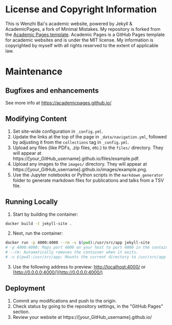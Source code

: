# License and Copyright Information
This is Wenzhi Bai's academic website, powered by Jekyll & AcademicPages, a fork of Minimal Mistakes. My repository is forked from the [Academic Pages template](https://github.com/academicpages/academicpages.github.io). Academic Pages is a GitHub Pages template for academic websites and is under the MIT license. My information is copyrighted by myself with all rights reserved to the extent of applicable law.

# Maintenance
## Bugfixes and enhancements
See more info at https://academicpages.github.io/

## Modifying Content
1. Set site-wide configuration in `_config.yml`.
1. Update the links at the top of the page in `_data/navigation.yml`, followed by adjusting it from the `collections` tag in `_config.yml`.
1. Upload any files (like PDFs, .zip files, etc.) to the `files/` directory. They will appear at https://[your_GitHub_username].github.io/files/example.pdf.
1. Upload any images to the `images/` directory. They will appear at https://[your_GitHub_username].github.io/images/example.png.
1. Use the Jupyter notebooks or Python scripts in the `markdown_generator` folder to generate markdown files for publications and talks from a TSV file.

## Running Locally
1. Start by building the container:
```bash
docker build -t jekyll-site .
```

2. Next, run the container:
```bash
docker run -p 4000:4000 --rm -v $(pwd):/usr/src/app jekyll-site
# -p 4000:4000: Maps port 4000 on your host to port 4000 in the container.
# --rm: Automatically removes the container when it exits.
# -v $(pwd):/usr/src/app: Mounts the current directory to /usr/src/app in the container.
```

3. Use the following address to preview:
[http://localhost:4000/](http://localhost:4000/) or [http://0.0.0.0:4000/](http://0.0.0.0:4000/)

## Deployment
1. Commit any modifications and push to the origin.
2. Check status by going to the repository settings, in the "GitHub Pages" section.
3. Review your website at https://[your_GitHub_username].github.io/
